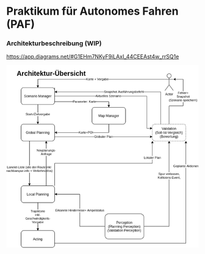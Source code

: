 # Praktikum für Autonomes Fahren (PAF)

### Architekturbeschreibung (WIP)

https://app.diagrams.net/#G1EHm7NKyF9iLAxI_44CEEAst4w_rrSQ1e

![Architecture Graph](Docs/imgs/architecture.png)
